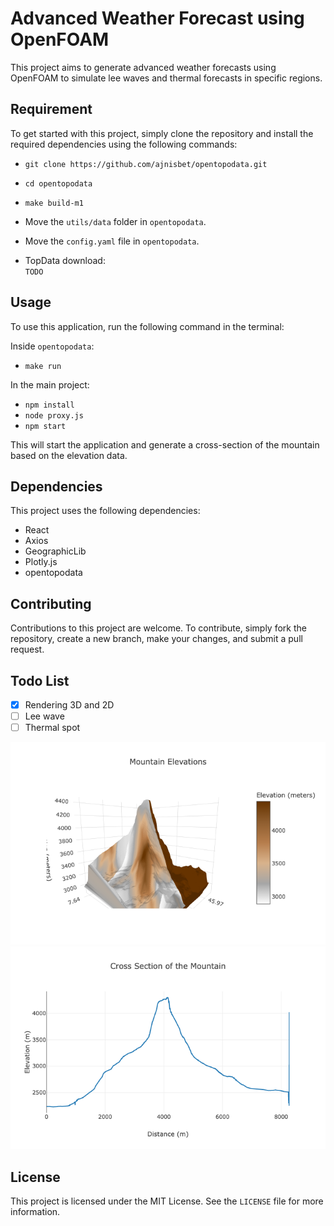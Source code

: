 # Advanced Weather Forecast using OpenFOAM

This project aims to generate advanced weather forecasts using OpenFOAM to simulate lee waves and thermal forecasts in specific regions.

## Requirement

To get started with this project, simply clone the repository and install the required dependencies using the following commands:

- `git clone https://github.com/ajnisbet/opentopodata.git`  

- `cd opentopodata` 

- `make build-m1`  


- Move the `utils/data` folder in `opentopodata`. 

- Move the `config.yaml` file in `opentopodata`.

- TopData download:  
`TODO`

## Usage

To use this application, run the following command in the terminal:

Inside `opentopodata`:

- `make run` 

In the main project:

- `npm install` 
- `node proxy.js` 
- `npm start` 


This will start the application and generate a cross-section of the mountain based on the elevation data.

## Dependencies

This project uses the following dependencies:

- React
- Axios
- GeographicLib
- Plotly.js
- opentopodata

## Contributing

Contributions to this project are welcome. To contribute, simply fork the repository, create a new branch, make your changes, and submit a pull request.

## Todo List

- [x] Rendering 3D and 2D
- [ ] Lee wave
- [ ] Thermal spot

![Rendering 2D](./public/image1.png)
![Rendering 3D](./public/image2.png)

## License

This project is licensed under the MIT License. See the `LICENSE` file for more information.
